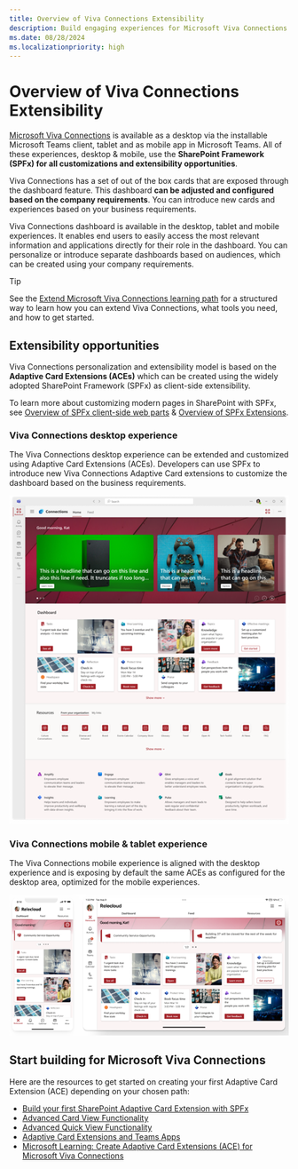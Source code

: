 ```yaml
---
title: Overview of Viva Connections Extensibility
description: Build engaging experiences for Microsoft Viva Connections with the SharePoint Framework.
ms.date: 08/28/2024
ms.localizationpriority: high
---
```

# Overview of Viva Connections Extensibility

[Microsoft Viva Connections](https://www.microsoft.com/microsoft-viva) is available as a desktop via the installable Microsoft Teams client, tablet and as mobile app in Microsoft Teams. All of these experiences, desktop & mobile, use the **SharePoint Framework (SPFx) for all customizations and extensibility opportunities**.

Viva Connections has a set of out of the box cards that are exposed through the dashboard feature. This dashboard **can be adjusted and configured based on the company requirements**. You can introduce new cards and experiences based on your business requirements.

Viva Connections dashboard is available in the desktop, tablet and mobile experiences. It enables end users to easily access the most relevant information and applications directly for their role in the dashboard. You can personalize or introduce separate dashboards based on audiences, which can be created using your company requirements.

> [!TIP]
> See the [Extend Microsoft Viva Connections learning path](https://aka.ms/m365/dev/learn/connections) for a structured way to learn how you can extend Viva Connections, what tools you need, and how to get started.

## Extensibility opportunities

Viva Connections personalization and extensibility model is based on the **Adaptive Card Extensions (ACEs)** which can be created using the widely adopted SharePoint Framework (SPFx) as client-side extensibility.

To learn more about customizing modern pages in SharePoint with SPFx, see [Overview of SPFx client-side web parts](../web-parts/overview-client-side-web-parts.md) & [Overview of SPFx Extensions](../extensions/overview-extensions.md).

### Viva Connections desktop experience

The Viva Connections desktop experience can be extended and customized using Adaptive Card Extensions (ACEs). Developers can use SPFx  to introduce new Viva Connections Adaptive Card extensions to customize the dashboard based on the business requirements.

![Example Viva Connections desktop layout as available in 2024](./images/viva-connections-desktop.png)

### Viva Connections mobile & tablet experience

The Viva Connections mobile experience is aligned with the desktop experience and is exposing by default the same ACEs as configured for the desktop area, optimized for the mobile experiences.

![Example Viva Connections mobile layout as available in 2024](./images/viva-connections-mobile-and-tablet.png)

## Start building for Microsoft Viva Connections

Here are the resources to get started on creating your first Adaptive Card Extension (ACE) depending on your chosen path:

- [Build your first SharePoint Adaptive Card Extension with SPFx](get-started/build-first-sharepoint-adaptive-card-extension.md)
- [Advanced Card View Functionality](get-started/advanced-card-view-functionality.md)
- [Advanced Quick View Functionality](get-started/advanced-quick-view-functionality.md)
- [Adaptive Card Extensions and Teams Apps](get-started/adaptive-card-extensions-and-teams.md)
- [Microsoft Learning: Create Adaptive Card Extensions (ACE) for Microsoft Viva Connections](/training/modules/sharepoint-spfx-adaptive-card-extension-card-types)
